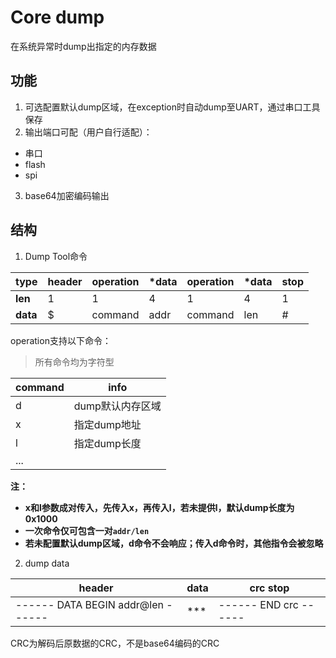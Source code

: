 <!--
Copyright (c) 2016-2024 Bouffalolab.

This file is part of
    *** Bouffalolab Software Dev Kit ***
     (see www.bouffalolab.com).

Redistribution and use in source and binary forms, with or without modification,
are permitted provided that the following conditions are met:
  1. Redistributions of source code must retain the above copyright notice,
     this list of conditions and the following disclaimer.
  2. Redistributions in binary form must reproduce the above copyright notice,
     this list of conditions and the following disclaimer in the documentation
     and/or other materials provided with the distribution.
  3. Neither the name of Bouffalo Lab nor the names of its contributors
     may be used to endorse or promote products derived from this software
     without specific prior written permission.

THIS SOFTWARE IS PROVIDED BY THE COPYRIGHT HOLDERS AND CONTRIBUTORS "AS IS"
AND ANY EXPRESS OR IMPLIED WARRANTIES, INCLUDING, BUT NOT LIMITED TO, THE
IMPLIED WARRANTIES OF MERCHANTABILITY AND FITNESS FOR A PARTICULAR PURPOSE ARE
DISCLAIMED. IN NO EVENT SHALL THE COPYRIGHT HOLDER OR CONTRIBUTORS BE LIABLE
FOR ANY DIRECT, INDIRECT, INCIDENTAL, SPECIAL, EXEMPLARY, OR CONSEQUENTIAL
DAMAGES (INCLUDING, BUT NOT LIMITED TO, PROCUREMENT OF SUBSTITUTE GOODS OR
SERVICES; LOSS OF USE, DATA, OR PROFITS; OR BUSINESS INTERRUPTION) HOWEVER
CAUSED AND ON ANY THEORY OF LIABILITY, WHETHER IN CONTRACT, STRICT LIABILITY,
OR TORT (INCLUDING NEGLIGENCE OR OTHERWISE) ARISING IN ANY WAY OUT OF THE USE
OF THIS SOFTWARE, EVEN IF ADVISED OF THE POSSIBILITY OF SUCH DAMAGE.
-->
# Core dump

在系统异常时dump出指定的内存数据

## 功能

1. 可选配置默认dump区域，在exception时自动dump至UART，通过串口工具保存
2. 输出端口可配（用户自行适配）：
  - 串口
  - flash
  - spi

3. base64加密编码输出

## 结构

1. Dump Tool命令


| type     | header | operation | *data | operation | *data | stop |
| -------- | ------ | --------- | ----- | --------- | ----- | ---- |
| **len**  | 1      | 1         | 4     | 1         | 4     | 1    |
| **data** | $      | command   | addr  | command   | len   | #    |

operation支持以下命令：

> 所有命令均为字符型

| command | info             |
| ------- | ---------------- |
| d       | dump默认内存区域 |
| x       | 指定dump地址     |
| l       | 指定dump长度     |
| ...     |                  |

**注：**

- **x和l参数成对传入，先传入x，再传入l，若未提供l，默认dump长度为0x1000**
- **一次命令仅可包含一对`addr/len`**
- **若未配置默认dump区域，d命令不会响应；传入d命令时，其他指令会被忽略**



2. dump data

| header                            | data | crc stop              |
| --------------------------------- | ---- | --------------------- |
| ------ DATA BEGIN addr@len ------ | ***  | ------ END crc ------ |

CRC为解码后原数据的CRC，不是base64编码的CRC
